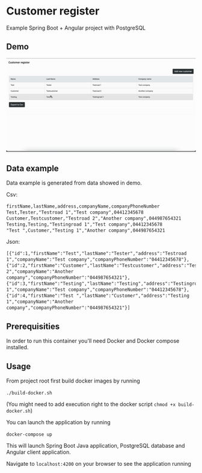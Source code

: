 # Customer register

Example Spring Boot + Angular project with PostgreSQL

## Demo

![Alt Text](https://github.com/Nebularlion/CustomerRegister/blob/master/demo.gif?raw=true)

## Data example

Data example is generated from data showed in demo.

Csv:

```
firstName,lastName,address,companyName,companyPhoneNumber
Test,Tester,"Testroad 1","Test company",04412345678
Customer,Testcustomer,"Testroad 2","Another company",044987654321
Testing,Testing,"Testingroad 1","Test company",04412345678
"Test ",Customer,"Testing 1","Another company",044987654321
```
Json:
```
[{"id":1,"firstName":"Test","lastName":"Tester","address":"Testroad 1","companyName":"Test company","companyPhoneNumber":"04412345678"},{"id":2,"firstName":"Customer","lastName":"Testcustomer","address":"Testroad 2","companyName":"Another company","companyPhoneNumber":"044987654321"},{"id":3,"firstName":"Testing","lastName":"Testing","address":"Testingroad 1","companyName":"Test company","companyPhoneNumber":"04412345678"},{"id":4,"firstName":"Test ","lastName":"Customer","address":"Testing 1","companyName":"Another company","companyPhoneNumber":"044987654321"}]
```

## Prerequisities

In order to run this container you'll need Docker and Docker compose installed.

## Usage

From project root first build docker images by running

```./build-docker.sh``` 

(You might need to add execution right to the docker script `chmod +x build-docker.sh`)

You can launch the application by running

```docker-compose up```

This will launch Spring Boot Java application, PostgreSQL database and Angular client application.

Navigate to `localhost:4200` on your browser to see the application running


